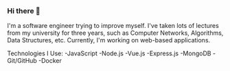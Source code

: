 ### Hi there 👋

I'm a software engineer trying to improve myself. I've taken lots of lectures from my university for three years, such as Computer Networks, Algorithms, Data Structures, etc. Currently, I'm working on web-based applications.

Technologies I Use:
-JavaScript
-Node.js
-Vue.js
-Express.js
-MongoDB
-Git/GitHub 
-Docker
